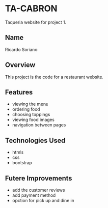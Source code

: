 # TA-CABRON
Taqueria website for project 1.

## Name
Ricardo Soriano

## Overview 
This project is the code for a restaurant website. 

## Features
- viewing the menu
- ordering food
- choosing toppings
- viewing food images
- navigation between pages

## Technologies Used
- htmls
- css
- bootstrap

## Futere Improvements 
- add the customer reviews
- add payment method
- opction for pick up and dine in 
